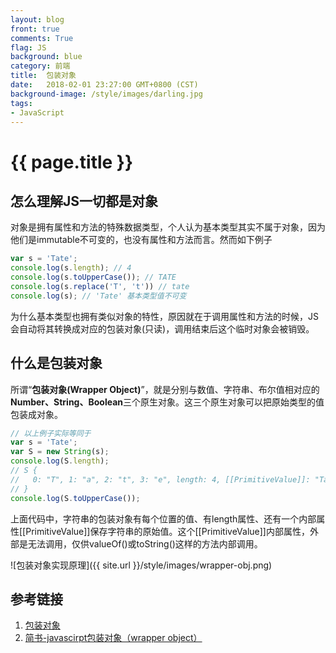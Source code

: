 ```yaml
---
layout: blog
front: true
comments: True
flag: JS
background: blue
category: 前端
title:  包装对象
date:   2018-02-01 23:27:00 GMT+0800 (CST)
background-image: /style/images/darling.jpg
tags:
- JavaScript
---
```

# {{ page.title }}

## 怎么理解JS一切都是对象

对象是拥有属性和方法的特殊数据类型，个人认为基本类型其实不属于对象，因为他们是immutable不可变的，也没有属性和方法而言。然而如下例子

```js
var s = 'Tate';
console.log(s.length); // 4
console.log(s.toUpperCase()); // TATE
console.log(s.replace('T', 't')) // tate
console.log(s); // 'Tate' 基本类型值不可变
```

为什么基本类型也拥有类似对象的特性，原因就在于调用属性和方法的时候，JS会自动将其转换成对应的包装对象(只读)，调用结束后这个临时对象会被销毁。

## 什么是包装对象

所谓“**包装对象(Wrapper Object)**”，就是分别与数值、字符串、布尔值相对应的**Number、String、Boolean**三个原生对象。这三个原生对象可以把原始类型的值包装成对象。

```js
// 以上例子实际等同于
var s = 'Tate';
var S = new String(s);
console.log(S.length);
// S {
//   0: "T", 1: "a", 2: "t", 3: "e", length: 4, [[PrimitiveValue]]: "Tate"
// }
console.log(S.toUpperCase());
```

上面代码中，字符串的包装对象有每个位置的值、有length属性、还有一个内部属性[[PrimitiveValue]]保存字符串的原始值。这个[[PrimitiveValue]]内部属性，外部是无法调用，仅供valueOf()或toString()这样的方法内部调用。

![包装对象实现原理]({{ site.url }}/style/images/wrapper-obj.png)

## 参考链接

1. [包装对象](http://javascript.ruanyifeng.com/stdlib/wrapper.html)
1. [简书-javascirpt包装对象（wrapper object）](https://www.jianshu.com/p/7e585f06d029)